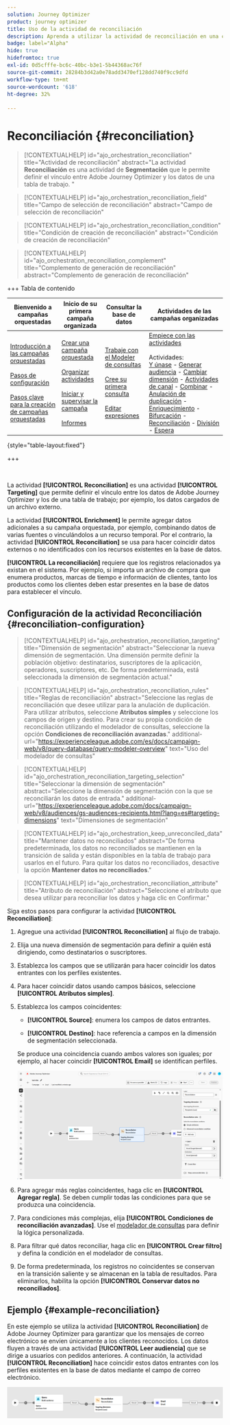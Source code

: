 ```yaml
---
solution: Journey Optimizer
product: journey optimizer
title: Uso de la actividad de reconciliación
description: Aprenda a utilizar la actividad de reconciliación en una campaña organizada
badge: label="Alpha"
hide: true
hidefromtoc: true
exl-id: 0d5cfffe-bc6c-40bc-b3e1-5b44368ac76f
source-git-commit: 28284b3d42a0e78add3470ef128dd740f9cc9dfd
workflow-type: tm+mt
source-wordcount: '618'
ht-degree: 32%

---
```


# Reconciliación {#reconciliation}

>[!CONTEXTUALHELP]
>id="ajo_orchestration_reconciliation"
>title="Actividad de reconciliación"
>abstract="La actividad **Reconciliación** es una actividad de **Segmentación** que le permite definir el vínculo entre Adobe Journey Optimizer y los datos de una tabla de trabajo. "

>[!CONTEXTUALHELP]
>id="ajo_orchestration_reconciliation_field"
>title="Campo de selección de reconciliación"
>abstract="Campo de selección de reconciliación"

>[!CONTEXTUALHELP]
>id="ajo_orchestration_reconciliation_condition"
>title="Condición de creación de reconciliación"
>abstract="Condición de creación de reconciliación"

>[!CONTEXTUALHELP]
>id="ajo_orchestration_reconciliation_complement"
>title="Complemento de generación de reconciliación"
>abstract="Complemento de generación de reconciliación"

+++ Tabla de contenido

| Bienvenido a campañas orquestadas | Inicio de su primera campaña organizada | Consultar la base de datos | Actividades de las campañas organizadas |
|---|---|---|---|
| [Introducción a las campañas orquestadas](../gs-orchestrated-campaigns.md)<br/><br/>[Pasos de configuración](../configuration-steps.md)<br/><br/>[Pasos clave para la creación de campañas orquestadas](../gs-campaign-creation.md) | [Crear una campaña orquestada](../create-orchestrated-campaign.md)<br/><br/>[Organizar actividades](../orchestrate-activities.md)<br/><br/>[Iniciar y supervisar la campaña](../start-monitor-campaigns.md)<br/><br/>[Informes](../reporting-campaigns.md) | [Trabaje con el Modeler de consultas](../orchestrated-rule-builder.md)<br/><br/>[Cree su primera consulta](../build-query.md)<br/><br/>[Editar expresiones](../edit-expressions.md) | [Empiece con las actividades](about-activities.md)<br/><br/>Actividades:<br/>[Y únase](and-join.md) - [Generar audiencia](build-audience.md) - [Cambiar dimensión](change-dimension.md) - [Actividades de canal](channels.md) - [Combinar](combine.md) - [Anulación de duplicación](deduplication.md) - [Enriquecimiento](enrichment.md) - [Bifurcación](fork.md) - [Reconciliación](reconciliation.md) - [División](split.md) - [Espera](wait.md) |

{style="table-layout:fixed"}

+++

<br/>

La actividad **[!UICONTROL Reconciliation]** es una actividad **[!UICONTROL Targeting]** que permite definir el vínculo entre los datos de Adobe Journey Optimizer y los de una tabla de trabajo; por ejemplo, los datos cargados de un archivo externo.

La actividad **[!UICONTROL Enrichment]** le permite agregar datos adicionales a su campaña orquestada, por ejemplo, combinando datos de varias fuentes o vinculándolos a un recurso temporal. Por el contrario, la actividad **[!UICONTROL Reconciliation]** se usa para hacer coincidir datos externos o no identificados con los recursos existentes en la base de datos.

**[!UICONTROL La reconciliación]** requiere que los registros relacionados ya existan en el sistema. Por ejemplo, si importa un archivo de compra que enumera productos, marcas de tiempo e información de clientes, tanto los productos como los clientes deben estar presentes en la base de datos para establecer el vínculo.

## Configuración de la actividad Reconciliación {#reconciliation-configuration}

>[!CONTEXTUALHELP]
>id="ajo_orchestration_reconciliation_targeting"
>title="Dimensión de segmentación"
>abstract="Seleccionar la nueva dimensión de segmentación. Una dimensión permite definir la población objetivo: destinatarios, suscriptores de la aplicación, operadores, suscriptores, etc. De forma predeterminada, está seleccionada la dimensión de segmentación actual."

>[!CONTEXTUALHELP]
>id="ajo_orchestration_reconciliation_rules"
>title="Reglas de reconciliación"
>abstract="Seleccione las reglas de reconciliación que desee utilizar para la anulación de duplicación. Para utilizar atributos, seleccione **Atributos simples** y seleccione los campos de origen y destino. Para crear su propia condición de reconciliación utilizando el modelador de consultas, seleccione la opción **Condiciones de reconciliación avanzadas**."
>additional-url="https://experienceleague.adobe.com/es/docs/campaign-web/v8/query-database/query-modeler-overview" text="Uso del modelador de consultas"

>[!CONTEXTUALHELP]
>id="ajo_orchestration_reconciliation_targeting_selection"
>title="Seleccionar la dimensión de segmentación"
>abstract="Seleccione la dimensión de segmentación con la que se reconciliarán los datos de entrada."
>additional-url="https://experienceleague.adobe.com/docs/campaign-web/v8/audiences/gs-audiences-recipients.html?lang=es#targeting-dimensions" text="Dimensiones de segmentación"

>[!CONTEXTUALHELP]
>id="ajo_orchestration_keep_unreconciled_data"
>title="Mantener datos no reconciliados"
>abstract="De forma predeterminada, los datos no reconciliados se mantienen en la transición de salida y están disponibles en la tabla de trabajo para usarlos en el futuro. Para quitar los datos no reconciliados, desactive la opción **Mantener datos no reconciliados**."

>[!CONTEXTUALHELP]
>id="ajo_orchestration_reconciliation_attribute"
>title="Atributo de reconciliación"
>abstract="Seleccione el atributo que desea utilizar para reconciliar los datos y haga clic en Confirmar."

Siga estos pasos para configurar la actividad **[!UICONTROL Reconciliation]**:

1. Agregue una actividad **[!UICONTROL Reconciliation]** al flujo de trabajo.

1. Elija una nueva dimensión de segmentación para definir a quién está dirigiendo, como destinatarios o suscriptores.

1. Establezca los campos que se utilizarán para hacer coincidir los datos entrantes con los perfiles existentes.

1. Para hacer coincidir datos usando campos básicos, seleccione **[!UICONTROL Atributos simples]**.

1. Establezca los campos coincidentes:

   * **[!UICONTROL Source]**: enumera los campos de datos entrantes.

   * **[!UICONTROL Destino]**: hace referencia a campos en la dimensión de segmentación seleccionada.

   Se produce una coincidencia cuando ambos valores son iguales; por ejemplo, al hacer coincidir **[!UICONTROL Email]** se identifican perfiles.

   ![](../assets/workflow-reconciliation-criteria.png)

1. Para agregar más reglas coincidentes, haga clic en **[!UICONTROL Agregar regla]**. Se deben cumplir todas las condiciones para que se produzca una coincidencia.

1. Para condiciones más complejas, elija **[!UICONTROL Condiciones de reconciliación avanzadas]**. Use el [modelador de consultas](../orchestrated-rule-builder.md) para definir la lógica personalizada.

1. Para filtrar qué datos reconciliar, haga clic en **[!UICONTROL Crear filtro]** y defina la condición en el modelador de consultas.

1. De forma predeterminada, los registros no coincidentes se conservan en la transición saliente y se almacenan en la tabla de resultados. Para eliminarlos, habilita la opción **[!UICONTROL Conservar datos no reconciliados]**.

## Ejemplo {#example-reconciliation}

En este ejemplo se utiliza la actividad **[!UICONTROL Reconciliation]** de Adobe Journey Optimizer para garantizar que los mensajes de correo electrónico se envíen únicamente a los clientes reconocidos. Los datos fluyen a través de una actividad **[!UICONTROL Leer audiencia]** que se dirige a usuarios con pedidos anteriores. A continuación, la actividad **[!UICONTROL Reconciliation]** hace coincidir estos datos entrantes con los perfiles existentes en la base de datos mediante el campo de correo electrónico.

![](../assets/workflow-reconciliation-sample-1.0.png)
